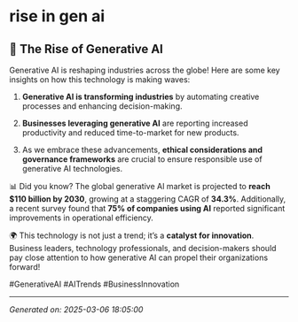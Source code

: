 # rise in gen ai

## 🚀 The Rise of Generative AI

Generative AI is reshaping industries across the globe! Here are some key insights on how this technology is making waves:

1. **Generative AI is transforming industries** by automating creative processes and enhancing decision-making.

2. **Businesses leveraging generative AI** are reporting increased productivity and reduced time-to-market for new products.

3. As we embrace these advancements, **ethical considerations and governance frameworks** are crucial to ensure responsible use of generative AI technologies.

📊 Did you know? The global generative AI market is projected to **reach $110 billion by 2030**, growing at a staggering CAGR of **34.3%**. Additionally, a recent survey found that **75% of companies using AI** reported significant improvements in operational efficiency.

🌍 This technology is not just a trend; it’s a **catalyst for innovation**. Business leaders, technology professionals, and decision-makers should pay close attention to how generative AI can propel their organizations forward!

#GenerativeAI #AITrends #BusinessInnovation

---
*Generated on: 2025-03-06 18:05:00*
